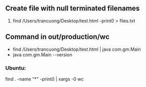 ## Create file with null terminated filenames
1. find /Users/trancuong/Desktop/test.html -print0  > files.txt
## Command in out/production/wc
- find /Users/trancuong/Desktop/test.html | java com.gm.Main
- java com.gm.Main --version
### Ubuntu:
find . -name "*" -print0 | xargs -0 wc
